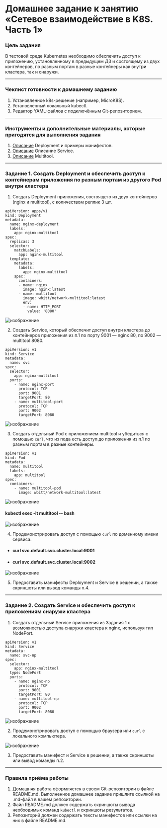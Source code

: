 # Домашнее задание к занятию «Сетевое взаимодействие в K8S. Часть 1»

### Цель задания

В тестовой среде Kubernetes необходимо обеспечить доступ к приложению, установленному в предыдущем ДЗ и состоящему из двух контейнеров, по разным портам в разные контейнеры как внутри кластера, так и снаружи.

------

### Чеклист готовности к домашнему заданию

1. Установленное k8s-решение (например, MicroK8S).
2. Установленный локальный kubectl.
3. Редактор YAML-файлов с подключённым Git-репозиторием.

------

### Инструменты и дополнительные материалы, которые пригодятся для выполнения задания

1. [Описание](https://kubernetes.io/docs/concepts/workloads/controllers/deployment/) Deployment и примеры манифестов.
2. [Описание](https://kubernetes.io/docs/concepts/services-networking/service/) Описание Service.
3. [Описание](https://github.com/wbitt/Network-MultiTool) Multitool.

------

### Задание 1. Создать Deployment и обеспечить доступ к контейнерам приложения по разным портам из другого Pod внутри кластера

1. Создать Deployment приложения, состоящего из двух контейнеров (nginx и multitool), с количеством реплик 3 шт.

```
apiVersion: apps/v1
kind: Deployment
metadata:
  name: nginx-deployment
  labels:
    app: nginx-multitool
spec:
  replicas: 3
  selector:
    matchLabels:
      app: nginx-multitool
  template:
    metadata:
      labels:
        app: nginx-multitool
    spec:
      containers:
      - name: nginx
        image: nginx:latest
      - name: multitool
        image: wbitt/network-multitool:latest
        env:
        - name: HTTP_PORT
          value: '8080'
```

![изображение](https://github.com/user-attachments/assets/c8161b4e-bf6d-4559-ab7e-64fbcdd82b58)

2. Создать Service, который обеспечит доступ внутри кластера до контейнеров приложения из п.1 по порту 9001 — nginx 80, по 9002 — multitool 8080.

```
apiVersion: v1
kind: Service
metadata:
  name: svc
spec:
  selector:
    app: nginx-multitool
  ports:
    - name: nginx-port
      protocol: TCP
      port: 9001
      targetPort: 80
    - name: multitool-port
      protocol: TCP
      port: 9002
      targetPort: 8080
```

![изображение](https://github.com/user-attachments/assets/1c52e823-f500-44a8-85cd-c76a3f406001)


3. Создать отдельный Pod с приложением multitool и убедиться с помощью `curl`, что из пода есть доступ до приложения из п.1 по разным портам в разные контейнеры.

```
apiVersion: v1
kind: Pod
metadata:
  name: multitool
  labels:
    app: multitool
spec:
  containers:
    - name: multitool-pod
      image: wbitt/network-multitool:latest
```

![изображение](https://github.com/user-attachments/assets/30393177-0a2c-40a1-9eea-59549a6ea6a8)

#### kubectl exec -it multitool -- bash

![изображение](https://github.com/user-attachments/assets/38d3f0ac-352c-45d3-bde8-b6d982d136f0)

4. Продемонстрировать доступ с помощью `curl` по доменному имени сервиса.

- #### curl svc.default.svc.cluster.local:9001
- #### curl svc.default.svc.cluster.local:9002

![изображение](https://github.com/user-attachments/assets/c7019d12-653c-4c8f-8512-0f9b135c5a55)

5. Предоставить манифесты Deployment и Service в решении, а также скриншоты или вывод команды п.4.

------

### Задание 2. Создать Service и обеспечить доступ к приложениям снаружи кластера

1. Создать отдельный Service приложения из Задания 1 с возможностью доступа снаружи кластера к nginx, используя тип NodePort.

```
apiVersion: v1
kind: Service
metadata:
  name: svc-np
spec:
  selector:
    app: nginx-multitool
  type: NodePort
  ports:
    - name: nginx-np
      protocol: TCP
      port: 9001
      targetPort: 80
    - name: multitool-np
      protocol: TCP
      port: 9002
      targetPort: 8080
```

![изображение](https://github.com/user-attachments/assets/0353352a-5702-4a57-b6e1-26f9a474422a)

2. Продемонстрировать доступ с помощью браузера или `curl` с локального компьютера.

![изображение](https://github.com/user-attachments/assets/368541fd-9ae0-4a74-8705-162a607b791d)

3. Предоставить манифест и Service в решении, а также скриншоты или вывод команды п.2.

------

### Правила приёма работы

1. Домашняя работа оформляется в своем Git-репозитории в файле README.md. Выполненное домашнее задание пришлите ссылкой на .md-файл в вашем репозитории.
2. Файл README.md должен содержать скриншоты вывода необходимых команд `kubectl` и скриншоты результатов.
3. Репозиторий должен содержать тексты манифестов или ссылки на них в файле README.md.

